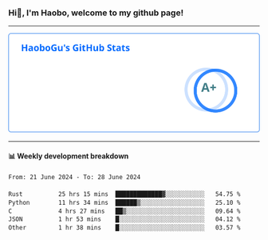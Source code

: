 <!--<h2 align="center"> Hi👋, I'm Haobo, welcome to my github page! </h2>-->
### Hi👋, I'm Haobo, welcome to my github page!
-------

<img href="https://github.com/HaoboGu" src="assets/stats.svg" alt="github stats" /> 

-------

#### 📊 **Weekly development breakdown**
<!--START_SECTION:waka-->

```txt
From: 21 June 2024 - To: 28 June 2024

Rust          25 hrs 15 mins  █████████████▓░░░░░░░░░░░   54.75 %
Python        11 hrs 34 mins  ██████▒░░░░░░░░░░░░░░░░░░   25.10 %
C             4 hrs 27 mins   ██▒░░░░░░░░░░░░░░░░░░░░░░   09.64 %
JSON          1 hr 53 mins    █░░░░░░░░░░░░░░░░░░░░░░░░   04.12 %
Other         1 hr 38 mins    █░░░░░░░░░░░░░░░░░░░░░░░░   03.57 %
```

<!--END_SECTION:waka-->
<!--
backup url: https://github-readme-status-dusky-ten.vercel.app/api?username=HaoboGu&count_private=true&show_icons=true&theme=transparent&border_color=2f80ed
-->
<!--
**HaoboGu/HaoboGu** is a ✨ _special_ ✨ repository because its `README.md` (this file) appears on your GitHub profile.

Here are some ideas to get you started:

- 🔭 I’m currently working on AI-assisted programming tools
- 🌱 I’m currently learning ...
- 👯 I’m looking to collaborate on ...
- 🤔 I’m looking for help with ...
- 💬 Ask me about ...
- 📫 How to reach me: ...
- 😄 Pronouns: ...
- ⚡ Fun fact: ...
-->
